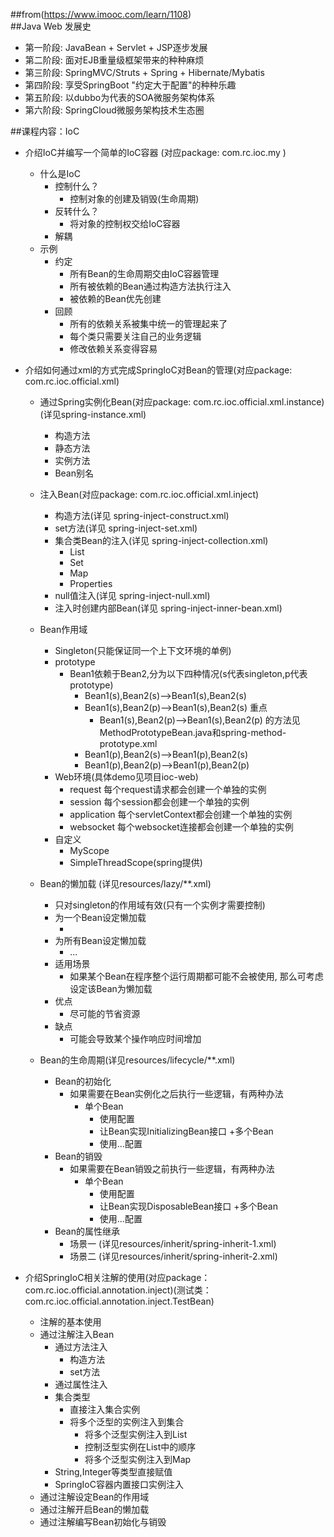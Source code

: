 ##from(https://www.imooc.com/learn/1108)  
##Java Web 发展史
* 第一阶段: JavaBean + Servlet + JSP逐步发展  
* 第二阶段: 面对EJB重量级框架带来的种种麻烦
* 第三阶段: SpringMVC/Struts + Spring + Hibernate/Mybatis  
* 第四阶段: 享受SpringBoot "约定大于配置"的种种乐趣  
* 第五阶段: 以dubbo为代表的SOA微服务架构体系  
* 第六阶段: SpringCloud微服务架构技术生态圈

##课程内容：IoC
+ 介绍IoC并编写一个简单的IoC容器 (对应package: com.rc.ioc.my ) 
    + 什么是IoC
        + 控制什么？
            * 控制对象的创建及销毁(生命周期)
        + 反转什么？
            * 将对象的控制权交给IoC容器
        + 解耦
    + 示例 
        + 约定
            * 所有Bean的生命周期交由IoC容器管理
            * 所有被依赖的Bean通过构造方法执行注入
            * 被依赖的Bean优先创建
        + 回顾
            * 所有的依赖关系被集中统一的管理起来了
            * 每个类只需要关注自己的业务逻辑
            * 修改依赖关系变得容易
                               
+ 介绍如何通过xml的方式完成SpringIoC对Bean的管理(对应package: com.rc.ioc.official.xml)      
    + 通过Spring实例化Bean(对应package: com.rc.ioc.official.xml.instance)(详见spring-instance.xml)
        * 构造方法
        * 静态方法    
        * 实例方法    
        * Bean别名
    + 注入Bean(对应package: com.rc.ioc.official.xml.inject)
        * 构造方法(详见 spring-inject-construct.xml)
        * set方法(详见 spring-inject-set.xml)
        + 集合类Bean的注入(详见 spring-inject-collection.xml)
            * List
            * Set
            * Map
            * Properties
        * null值注入(详见 spring-inject-null.xml)
        * 注入时创建内部Bean(详见 spring-inject-inner-bean.xml)
    + Bean作用域
        * Singleton(只能保证同一个上下文环境的单例)        
        * prototype        
            + Bean1依赖于Bean2,分为以下四种情况(s代表singleton,p代表prototype)
                * Bean1(s),Bean2(s)-->Bean1(s),Bean2(s)  
                + Bean1(s),Bean2(p)-->Bean1(s),Bean2(s) 重点
                    * Bean1(s),Bean2(p)-->Bean1(s),Bean2(p) 的方法见MethodPrototypeBean.java和spring-method-prototype.xml  
                * Bean1(p),Bean2(s)-->Bean1(p),Bean2(s)  
                * Bean1(p),Bean2(p)-->Bean1(p),Bean2(p)    
                
        + Web环境(具体demo见项目ioc-web)
            * request 每个request请求都会创建一个单独的实例
            * session 每个session都会创建一个单独的实例
            * application 每个servletContext都会创建一个单独的实例 
            * websocket 每个websocket连接都会创建一个单独的实例
        + 自定义
            * MyScope
            * SimpleThreadScope(spring提供) 
    + Bean的懒加载 (详见resources/lazy/**.xml) 
        * 只对singleton的作用域有效(只有一个实例才需要控制)
        + 为一个Bean设定懒加载  
            * <bean lazy-init="true"/>  
        + 为所有Bean设定懒加载  
            * <beans default-lazy-init="true">...</beans>  
        + 适用场景
            * 如果某个Bean在程序整个运行周期都可能不会被使用,
                那么可考虑设定该Bean为懒加载
        + 优点
            * 尽可能的节省资源
        + 缺点
            * 可能会导致某个操作响应时间增加 
    + Bean的生命周期(详见resources/lifecycle/**.xml) 
        + Bean的初始化 
            + 如果需要在Bean实例化之后执行一些逻辑，有两种办法
                + 单个Bean
                    * 使用<bean init-Method="××" />配置
                    * 让Bean实现InitializingBean接口
                +多个Bean
                    * 使用<beans default-init-method="××">...</beans>配置 
        + Bean的销毁                            
            + 如果需要在Bean销毁之前执行一些逻辑，有两种办法
                + 单个Bean
                    * 使用<bean destroy-Method="××" />配置
                    * 让Bean实现DisposableBean接口
                +多个Bean
                    * 使用<beans default-destroy-method="××">...</beans>配置 
        + Bean的属性继承    
            * 场景一 (详见resources/inherit/spring-inherit-1.xml)                                                       
            * 场景二 (详见resources/inherit/spring-inherit-2.xml)                                                     
+ 介绍SpringIoC相关注解的使用(对应package：com.rc.ioc.official.annotation.inject)(测试类：com.rc.ioc.official.annotation.inject.TestBean)
    * 注解的基本使用
    + 通过注解注入Bean
        + 通过方法注入
            * 构造方法
            * set方法
        * 通过属性注入
        + 集合类型
            * 直接注入集合实例
            + 将多个泛型的实例注入到集合
                * 将多个泛型实例注入到List
                * 控制泛型实例在List中的顺序
                * 将多个泛型实例注入到Map
        * String,Integer等类型直接赋值
        * SpringIoC容器内置接口实例注入                
    * 通过注解设定Bean的作用域
    * 通过注解开启Bean的懒加载
    * 通过注解编写Bean初始化与销毁

